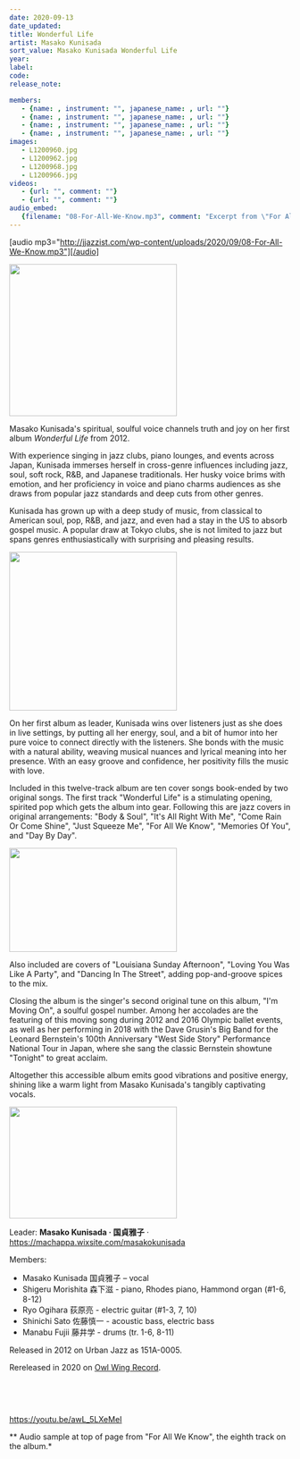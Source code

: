 ```yaml
---
date: 2020-09-13
date_updated: 
title: Wonderful Life
artist: Masako Kunisada
sort_value: Masako Kunisada Wonderful Life
year: 
label: 
code: 
release_note: 

members:
   - {name: , instrument: "", japanese_name: , url: ""}
   - {name: , instrument: "", japanese_name: , url: ""}
   - {name: , instrument: "", japanese_name: , url: ""}
   - {name: , instrument: "", japanese_name: , url: ""}
images: 
   - L1200960.jpg
   - L1200962.jpg
   - L1200968.jpg
   - L1200966.jpg
videos: 
   - {url: "", comment: ""}
   - {url: "", comment: ""}
audio_embed:
   {filename: "08-For-All-We-Know.mp3", comment: "Excerpt from \"For All We Know\", the eighth track on the album:"}
---
```

[audio mp3="http://jjazzist.com/wp-content/uploads/2020/09/08-For-All-We-Know.mp3"][/audio]

<a href="http://www.jjazzist.com/wp-content/uploads/2018/08/L1200960.jpg"><img class="size-medium wp-image-3535 alignright" src="http://www.jjazzist.com/wp-content/uploads/2018/08/L1200960-300x272.jpg" alt="" width="300" height="272" /></a>

Masako Kunisada's spiritual, soulful voice channels truth and joy on her first album *Wonderful Life* from 2012.

With experience singing in jazz clubs, piano lounges, and events across Japan, Kunisada immerses herself in cross-genre influences including jazz, soul, soft rock, R&amp;B, and Japanese traditionals. Her husky voice brims with emotion, and her proficiency in voice and piano charms audiences as she draws from popular jazz standards and deep cuts from other genres.

Kunisada has grown up with a deep study of music, from classical to American soul, pop, R&amp;B, and jazz, and even had a stay in the US to absorb gospel music. A popular draw at Tokyo clubs, she is not limited to jazz but spans genres enthusiastically with surprising and pleasing results.

<a href="http://www.jjazzist.com/wp-content/uploads/2018/08/L1200962.jpg"><img class="size-medium wp-image-3536 alignright" src="http://www.jjazzist.com/wp-content/uploads/2018/08/L1200962-300x284.jpg" alt="" width="300" height="284" /></a>

On her first album as leader, Kunisada wins over listeners just as she does in live settings, by putting all her energy, soul, and a bit of humor into her pure voice to connect directly with the listeners. She bonds with the music with a natural ability, weaving musical nuances and lyrical meaning into her presence. With an easy groove and confidence, her positivity fills the music with love.

Included in this twelve-track album are ten cover songs book-ended by two original songs. The first track "Wonderful Life" is a stimulating opening, spirited pop which gets the album into gear. Following this are jazz covers in original arrangements: "Body &amp; Soul", "It's All Right With Me", "Come Rain Or Come Shine", "Just Squeeze Me", "For All We Know", "Memories Of You", and "Day By Day".

<a href="http://www.jjazzist.com/wp-content/uploads/2018/08/L1200968.jpg"><img class="size-medium wp-image-3538 alignright" src="http://www.jjazzist.com/wp-content/uploads/2018/08/L1200968-300x186.jpg" alt="" width="300" height="186" /></a>

Also included are covers of "Louisiana Sunday Afternoon", "Loving You Was Like A Party", and "Dancing In The Street", adding pop-and-groove spices to the mix.

Closing the album is the singer's second original tune on this album, "I'm Moving On", a soulful gospel number. Among her accolades are the featuring of this moving song during 2012 and 2016 Olympic ballet events, as well as her performing in 2018 with the Dave Grusin's Big Band for the Leonard Bernstein's 100th Anniversary "West Side Story" Performance National Tour in Japan, where she sang the classic Bernstein showtune "Tonight" to great acclaim.

Altogether this accessible album emits good vibrations and positive energy, shining like a warm light from Masako Kunisada's tangibly captivating vocals.

<a href="http://www.jjazzist.com/wp-content/uploads/2018/08/L1200966.jpg"><img class="size-medium wp-image-3537 alignnone" src="http://www.jjazzist.com/wp-content/uploads/2018/08/L1200966-300x200.jpg" alt="" width="300" height="200" /></a>

Leader: <strong>Masako Kunisada · 国貞雅子</strong> · <a href="https://machappa.wixsite.com/masakokunisada">https://machappa.wixsite.com/masakokunisada</a>

Members:
<ul>
 	<li>Masako Kunisada 国貞雅子 – vocal</li>
 	<li>Shigeru Morishita 森下滋 - piano, Rhodes piano, Hammond organ (#1-6, 8-12)</li>
 	<li>Ryo Ogihara 荻原亮 - electric guitar (#1-3, 7, 10)</li>
 	<li>Shinichi Sato 佐藤慎一 - acoustic bass, electric bass</li>
 	<li>Manabu Fujii 藤井学 - drums (tr. 1-6, 8-11)</li>
</ul>
Released in 2012 on Urban Jazz as 151A-0005.

Rereleased in 2020 on <a href="https://owlwingrecord.net/">Owl Wing Record</a>.

&nbsp;

&nbsp;

https://youtu.be/awL_5LXeMeI

** Audio sample at top of page from "For All We Know", the eighth track on the album.*

&nbsp;

&nbsp;
